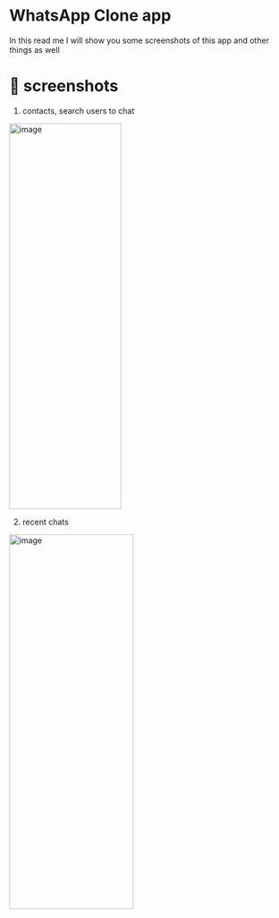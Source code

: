 # WhatsApp Clone app 
In this read me I will show you some screenshots of this app and other things as well 
# :iphone: screenshots
1. contacts, search users to chat 
   
 <img width="200" height="690" alt="image" src="https://github.com/user-attachments/assets/b0a11be6-a78c-4e57-ac43-2a48ec52ba25" /> 

 2. recent chats

 <img width="222" height="670" alt="image" src="https://github.com/user-attachments/assets/e8b82e78-ee99-4dbe-8d08-7f70f81ec12e" />

 
